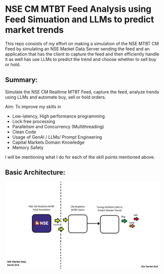 # NSE CM MTBT Feed Analysis using Feed Simuation and LLMs to predict market trends 
This repo consists of my effort on making a simulation of the NSE MTBT CM Feed by simulating an NSE Market Data Server sending the feed and an application that has the client to capture the feed and then efficiently handle it as well has use LLMs to predict the trend and choose whether to sell buy or hold.

## Summary: 
Simulate the NSE CM Realtime MTBT Feed, capture the feed, analyze trends using LLMs and automate buy, sell or hold orders.

Aim: To improve my skills in 
- Low-latency, High performance programming
- Lock free processing
- Parallelism and Concurrency (Multithreading)
- Clean Code
- Usage of GenAI / LLMs/ Prompt Engineering
- Capital  Markets Domain Knowledge
- Memory Safety

I will be mentioning what I do for each of the skill points mentioned above.

## Basic Architecture:
![screenshot](resources/basic-architecture.png)
